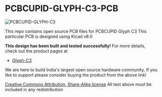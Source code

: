 # PCBCUPID-GLYPH-C3-PCB

![PCBCUPID-GLYPH-C3](https://files.pcbcupid.com/Documentation/Boards/glyph_c3/PCBCUPID_ESP32C3-Overview_result.avif)

This repo contains open source PCB files for PCBCUPID Glyph C3
This particular PCB is designed using Kicad v8.0

**This design has been built and tested successfully!**
For more details, check out the product pages at

   * [Glyph-C3](https://shop.pcbcupid.com/product/gd001/)

We are here to build India's largest open source hardware community, If you like to support
please consider buying the product from the above link!

[Creative Commons Attribution, Share-Alike license](https://creativecommons.org/licenses/by-sa/4.0/deed.en)
All text above must be included in any redistribution
